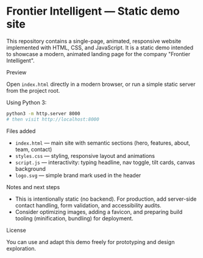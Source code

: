 # Frontier Intelligent — Static demo site
This repository contains a single-page, animated, responsive website implemented with HTML, CSS, and JavaScript. It is a static demo intended to showcase a modern, animated landing page for the company "Frontier Intelligent".

Preview

Open `index.html` directly in a modern browser, or run a simple static server from the project root.

Using Python 3:

```bash
python3 -m http.server 8000
# then visit http://localhost:8000
```

Files added
- `index.html` — main site with semantic sections (hero, features, about, team, contact)
- `styles.css` — styling, responsive layout and animations
- `script.js` — interactivity: typing headline, nav toggle, tilt cards, canvas background
- `logo.svg` — simple brand mark used in the header

Notes and next steps
- This is intentionally static (no backend). For production, add server-side contact handling, form validation, and accessibility audits.
- Consider optimizing images, adding a favicon, and preparing build tooling (minification, bundling) for deployment.

License

You can use and adapt this demo freely for prototyping and design exploration.